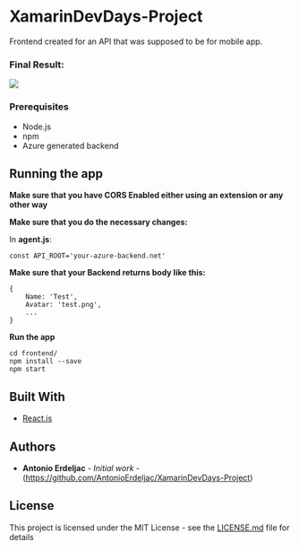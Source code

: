 # XamarinDevDays-Project

Frontend created for an API that was supposed to be for mobile app.

### Final Result:
![](https://im5.ezgif.com/tmp/ezgif-5-9d8b80eccb.gif)

### Prerequisites

* Node.js
* npm
* Azure generated backend

## Running the app

**Make sure that you have CORS Enabled either using an extension or any other way**

**Make sure that you do the necessary changes:**

In **agent.js**:
```
const API_ROOT='your-azure-backend.net'
```

**Make sure that your Backend returns body like this:**

```
{
    Name: 'Test',
    Avatar: 'test.png',
    ...
}
```
**Run the app**

```
cd frontend/ 
npm install --save
npm start
```

## Built With

* [React.js](https://github.com/facebook/react) 


## Authors

* **Antonio Erdeljac** - *Initial work* - (https://github.com/AntonioErdeljac/XamarinDevDays-Project)

## License

This project is licensed under the MIT License - see the [LICENSE.md](LICENSE.md) file for details


